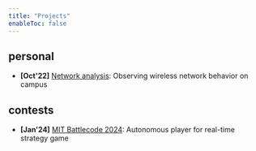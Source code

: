 ```yaml
---
title: "Projects"
enableToc: false
---
```


## personal
<!-- - **\[Mar'24\]** [jlox \& clox](link): Tree-walk interpreter \& bytecode virtual machine -->
- **\[Oct'22\]** [Network analysis](/ece537): Observing wireless network behavior on campus
<!-- - Summer Exploration Arc (SEA): Progress tracking during summer break
    - 2022: [#1](/2022-sea1), [#2](/2022-sea2), [#3](/2022-sea3)
    - 2023: [#1](/2023-sea1) -->


## contests
- **\[Jan'24\]** [MIT Battlecode 2024](https://github.com/shrimpkin/battlecode_24): Autonomous player for real-time strategy game